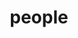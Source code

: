 ---
layout: profiles
permalink: /people/
title: people
description: contributors to GeneSys
nav: true
nav_order: 7

profiles:
  # if you want to include more than one profile, just replicate the following block
  # and create one content file for each profile inside _pages/
  - align: right
    image: hadi_headshot.jpg
    content: about_hadi.md
    image_circular: false # crops the image to make it circular
    more_info: 
---